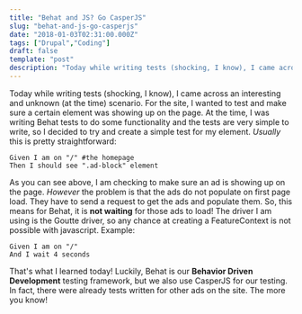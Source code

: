 ```yaml
---
title: "Behat and JS? Go CasperJS"
slug: "behat-and-js-go-casperjs"
date: "2018-01-03T02:31:00.000Z"
tags: ["Drupal","Coding"]
draft: false
template: "post"
description: "Today while writing tests (shocking, I know), I came across an interesting and unknown (at the time) scenario. For the site, I wanted to test and make sure a certain element was showing up on the..."
---
```


Today while writing tests (shocking, I know), I came across an interesting and unknown (at the time) scenario. For the site, I wanted to test and make sure a certain element was showing up on the page. At the time, I was writing Behat tests to do some functionality and the tests are very simple to write, so I decided to try and create a simple test for my element. *Usually* this is pretty straightforward:

    Given I am on "/" #the homepage
    Then I should see ".ad-block" element


As you can see above, I am checking to make sure an ad is showing up on the page. *However* the problem is that the ads do not populate on first page load. They have to send a request to get the ads and populate them. So, this means for Behat, it is **not waiting** for those ads to load! The driver I am using is the Goutte driver, so any chance at creating a FeatureContext is not possible with javascript. Example:

    Given I am on "/"
    And I wait 4 seconds


That's what I learned today! Luckily, Behat is our **Behavior Driven Development** testing framework, but we also use CasperJS for our testing. In fact, there were already tests written for other ads on the site. The more you know!
